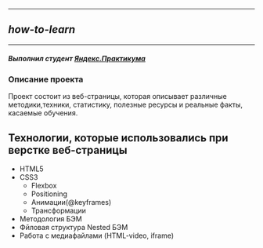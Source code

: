 
---
## _how-to-learn_
---
##### _Выполнил студент [Яндекс.Практикума](https://practicum.yandex.ru)_
### Описание проекта
Проект состоит из  веб-страницы, которая описывает различные методики,техники, статистику, полезные ресурсы и реальные факты, касаемые обучения.
## Технологии, которые использовались при верстке веб-страницы
- HTML5
- CSS3
  - Flexbox
  - Positioning
  - Анимации(@keyframes)
  - Трансформации
- Методология БЭМ
- Фйловая структура Nested БЭМ
- Работа с медиафайлами (HTML-video, iframe)

